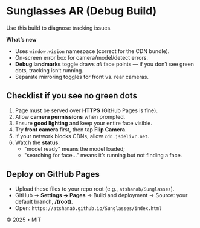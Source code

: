 # Sunglasses AR (Debug Build)

Use this build to diagnose tracking issues.

**What’s new**
- Uses `window.vision` namespace (correct for the CDN bundle).
- On-screen error box for camera/model/detect errors.
- **Debug landmarks** toggle draws *all* face points — if you don’t see green dots, tracking isn’t running.
- Separate mirroring toggles for front vs. rear cameras.

## Checklist if you see no green dots
1. Page must be served over **HTTPS** (GitHub Pages is fine).
2. Allow **camera permissions** when prompted.
3. Ensure **good lighting** and keep your entire face visible.
4. Try **front camera** first, then tap **Flip Camera**.
5. If your network blocks CDNs, allow `cdn.jsdelivr.net`.
6. Watch the **status**: 
   - "model ready" means the model loaded; 
   - "searching for face…" means it’s running but not finding a face.

## Deploy on GitHub Pages
- Upload these files to your repo root (e.g., `atshanab/Sunglasses`).
- GitHub → **Settings → Pages** → Build and deployment → Source: your default branch, **/(root)**.
- Open: `https://atshanab.github.io/Sunglasses/index.html`

© 2025 • MIT
